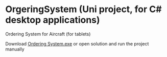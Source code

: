# OrgeringSystem (Uni project, for C# desktop applications)
Ordering System for Aircraft (for tablets)

Download [Ordering System.exe](https://github.com/wormaga/OrgeringSystem/blob/master/Ordering%20System/bin/Release/Ordering%20System.exe) or open solution and run the project manually
